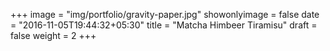 +++
image = "img/portfolio/gravity-paper.jpg"
showonlyimage = false
date = "2016-11-05T19:44:32+05:30"
title = "Matcha Himbeer Tiramisu"
draft = false
weight = 2
+++


<!--more-->
